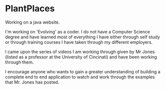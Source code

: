 # PlantPlaces
Working on a java website.

I'm working on 'Evolving' as a coder.  I do not have a Computer Science degree and have learned most of everything I have either through self study or through training courses I have taken through my different employers.

I came upon the series of videos I am working through given by Mr Jones (listed as a professor at the University of Cincinati) and have been working through them.

I encourage anyone who wants to gain a greater understanding of building a complete end to end application to watch and work through the examples that Mr. Jones has posted.
